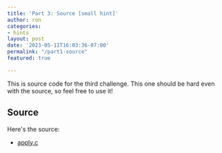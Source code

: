 ```yaml
---
title: 'Part 3: Source [small hint]'
author: ron
categories:
- hints
layout: post
date: '2023-05-11T16:03:36-07:00'
permalink: "/part1-source"
featured: true

---
```


This is source code for the third challenge. This one should be hard even with
the source, so feel free to use it!

<!--more-->

## Source

Here's the source:

* [apply.c](/blogdata/apply.c)
